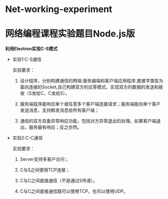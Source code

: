 # Net-working-experiment

<h1>网络编程课程实验题目Node.js版</h1>

<strong>利用Electron实现C-S模式</strong>

* 实验1:C-S通信

  实验要求：
  
  1. 设计程序，分别构建通信的两端:服务器端和客户端应用程序,套接字类型为面向连接的Socket,自己构建双方的应答模式，实现双方的数据的发送和接收（S发给C，C发给S）。
  
  2. 服务端程序能响应单个或任意多个客户端连接请求；服务端能向单个客户发送消息，支持群发消息给所有客户端；
  
  3. 通信的双方具备异常响应功能，包括对方异常退出的处理。如果客户端退出，服务器有响应；反之亦然。
  
* 实验2:C-C通信

  实验要求：
    
  1. Server支持多客户访问；
  
  2. C与S之间使用TCP连接；
  
  3. C与C之间直接通信（不是通过S传递）。
  
  4. C与C之间直接通信既可以使用TCP，也可以使用UDP。
  
